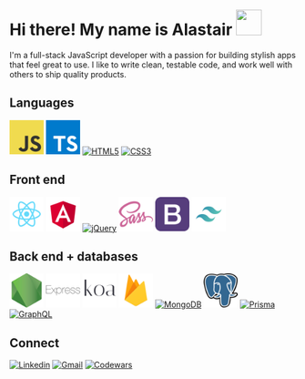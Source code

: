 # Hi there! My name is Alastair <img src="https://raw.githubusercontent.com/MartinHeinz/MartinHeinz/master/wave.gif" width="45px" height="45px"> 

I'm a full-stack JavaScript developer with a passion for building stylish apps that feel great to use. I like to write clean, testable code, and work well with others to ship quality products.

## Languages
<p align="left">
<!-- JavaScript -->
<a href="https://developer.mozilla.org/en-US/docs/Web/JavaScript/" target="_blank" rel="noopener noreferrer"><img src="https://raw.githubusercontent.com/github/explore/80688e429a7d4ef2fca1e82350fe8e3517d3494d/topics/javascript/javascript.png" alt="JavaScript" width="60" height="60" /></a>
<!-- TypeScript -->
<a href="https://www.typescriptlang.org/" target="_blank" rel="noopener noreferrer"><img src="https://raw.githubusercontent.com/github/explore/80688e429a7d4ef2fca1e82350fe8e3517d3494d/topics/typescript/typescript.png" alt="TypeScript" width="60" height="60" /></a>
<!-- HTML5 -->
<a href="https://developer.mozilla.org/en-US/docs/Web/HTML/" target="_blank" rel="noopener noreferrer"><img src="https://raw.githubusercontent.com/danielcranney/readme-generator/main/public/icons/skills/html5-colored.svg" alt="HTML5" width="60" height="60" /></a>
<!-- CSS3 -->
<a href="https://developer.mozilla.org/en-US/docs/Web/CSS/" target="_blank" rel="noopener noreferrer"><img src="https://raw.githubusercontent.com/danielcranney/readme-generator/main/public/icons/skills/css3-colored.svg" alt="CSS3" width="60" height="60" /></a></p>

## Front end
<p align="left">
<!-- React -->
<a href="https://reactjs.org/" target="_blank" rel="noopener noreferrer"><img src="https://raw.githubusercontent.com/github/explore/80688e429a7d4ef2fca1e82350fe8e3517d3494d/topics/react/react.png" alt="React" width="60" height="60" /></a>
<!-- Angular -->
<a href="https://angular.io/" target="_blank" rel="noopener noreferrer"><img src="https://raw.githubusercontent.com/github/explore/80688e429a7d4ef2fca1e82350fe8e3517d3494d/topics/angular/angular.png" alt="Angular" width="60" height="60" /></a>
<!-- jQuery -->
<a href="https://jquery.com/" target="_blank" rel="noopener noreferrer"><img src="https://raw.githubusercontent.com/danielcranney/readme-generator/main/public/icons/skills/jquery-colored.svg" alt="jQuery" width="60" height="60" /></a>
<!-- Sass -->
<a href="https://sass-lang.com/" target="_blank" rel="noopener noreferrer">
<img src="https://raw.githubusercontent.com/github/explore/80688e429a7d4ef2fca1e82350fe8e3517d3494d/topics/sass/sass.png" alt="Sass" width="60" height="60" /></a>
<!-- Bootstrap -->
<a href="https://getbootstrap.com/" target="_blank" rel="noopener noreferrer"><img src="https://raw.githubusercontent.com/github/explore/80688e429a7d4ef2fca1e82350fe8e3517d3494d/topics/bootstrap/bootstrap.png" alt="Bootstrap" width="60" height="60" /></a>
<!-- Tailwind -->
<a href="https://tailwindcss.com/" target="_blank" rel="noopener noreferrer"><img src="https://raw.githubusercontent.com/github/explore/80688e429a7d4ef2fca1e82350fe8e3517d3494d/topics/tailwind/tailwind.png" alt="Tailwind" width="60" height="60" /></a></p>

## Back end + databases
<p align="left">
<!-- Node -->
<a href="https://nodejs.org/en/" target="_blank" rel="noopener noreferrer">
<img src="https://raw.githubusercontent.com/github/explore/80688e429a7d4ef2fca1e82350fe8e3517d3494d/topics/nodejs/nodejs.png" alt="Node" width="60" height="60" /></a>
<!-- Express -->
<a href="https://expressjs.com/" target="_blank" rel="noopener noreferrer">
<img src="https://raw.githubusercontent.com/github/explore/80688e429a7d4ef2fca1e82350fe8e3517d3494d/topics/express/express.png" alt="Express" width="60" height="60" /></a>
<!-- Koa -->
<a href="https://koajs.com/" target="_blank" rel="noopener noreferrer">
<img src="https://raw.githubusercontent.com/github/explore/80688e429a7d4ef2fca1e82350fe8e3517d3494d/topics/koa/koa.png" alt="Koa" width="60" height="60" /></a>
<!-- Firebase -->
<a href="https://firebase.google.com/" target="_blank" rel="noopener noreferrer">
<img src="https://raw.githubusercontent.com/github/explore/80688e429a7d4ef2fca1e82350fe8e3517d3494d/topics/firebase/firebase.png" alt="Firebase" width="60" height="60" /></a>
<!-- MongoDB -->
<a href="https://www.mongodb.com/" target="_blank" rel="noopener noreferrer">
<img src="https://res.cloudinary.com/crunchbase-production/image/upload/c_lpad,h_170,w_170,f_auto,b_white,q_auto:eco,dpr_1/erkxwhl1gd48xfhe2yld" alt="MongoDB" width="60" height="60" /></a>
<!-- PostgreSQL -->
<a href="https://www.postgresql.org/" target="_blank" rel="noopener noreferrer">
<img src="https://raw.githubusercontent.com/github/explore/80688e429a7d4ef2fca1e82350fe8e3517d3494d/topics/postgresql/postgresql.png" alt="PostgreSQL" width="60" height="60" /></a>
<!-- Prisma -->
<a href="https://www.prisma.io/" target="_blank" rel="noopener noreferrer">
<img src="https://avatars.githubusercontent.com/u/17219288?s=280&v=4" alt="Prisma" width="60" height="60" /></a>
<!-- GraphQL -->
<a href="https://graphql.org/" target="_blank" rel="noopener noreferrer">
<img src="https://upload.wikimedia.org/wikipedia/commons/thumb/1/17/GraphQL_Logo.svg/2048px-GraphQL_Logo.svg.png" alt="GraphQL" width="60" height="60" /></a></p>

## Connect
[![Linkedin](https://img.shields.io/badge/LinkedIn-blue?style=for-the-badge&logo=linkedin&labelColor=blue)](https://www.linkedin.com/in/alastair-fletcher)
[![Gmail](https://img.shields.io/badge/-gmail-c14438?style=for-the-badge&logo=Gmail&logoColor=white&link=mailto:alastair.fletcher02@gmail.com)](mailto:alastair.fletcher02@gmail.com)
[![Codewars](https://img.shields.io/badge/Codewars-B1361E?style=for-the-badge&logo=Codewars&logoColor=white)](https://www.codewars.com/users/Alastair-Fletcher)
